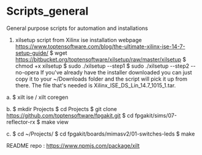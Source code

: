 # Scripts_general
General purpose scripts for automation and installations
1. xilsetup script from Xilinx ise installation webpage
      https://www.toptensoftware.com/blog/the-ultimate-xilinx-ise-14-7-setup-guide/
      $ wget https://bitbucket.org/toptensoftware/xilsetup/raw/master/xilsetup
      $ chmod +x xilsetup
      $ sudo ./xilsetup --step1
      $ sudo ./xilsetup --step2 --no-opera
 If you've already have the installer downloaded you can just copy it to your ~/Downloads folder and the script will pick it up from there.  The file that's needed is Xilinx_ISE_DS_Lin_14.7_1015_1.tar.

a. $ xilt ise  / xilt coregen

b. $ mkdir Projects
$ cd Projects
$ git clone https://github.com/toptensoftware/fpgakit.git
$ cd fpgakit/sims/07-reflector-rx
$ make view

c.
$ cd ~/Projects/
$ cd fpgakit/boards/mimasv2/01-switches-leds
$ make


README repo : https://www.npmjs.com/package/xilt
